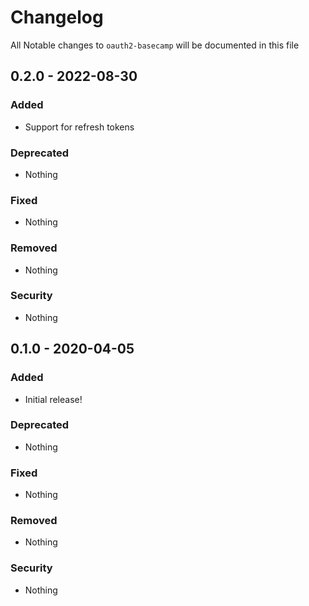 # Changelog
All Notable changes to `oauth2-basecamp` will be documented in this file

## 0.2.0 - 2022-08-30

### Added
- Support for refresh tokens

### Deprecated
- Nothing

### Fixed
- Nothing

### Removed
- Nothing

### Security
- Nothing

## 0.1.0 - 2020-04-05

### Added
- Initial release!

### Deprecated
- Nothing

### Fixed
- Nothing

### Removed
- Nothing

### Security
- Nothing
